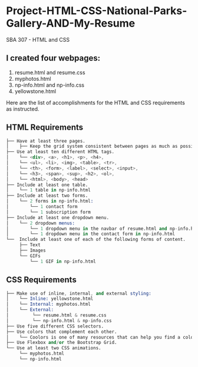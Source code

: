 # Project-HTML-CSS-National-Parks-Gallery-AND-My-Resume
SBA 307 - HTML and CSS

## I created <str>four</str> webpages:
1. resume.html and resume.css
2. myphotos.html
3. np-info.html and np-info.css
4. yellowstone.html

Here are the list of accomplishments for the HTML and CSS requirements as instructed.
## HTML Requirements
```s
├── Have at least three pages.
│    ├── Keep the grid system consistent between pages as much as possible.
├── Use at least ten different HTML tags.
│    └── <div>, <a>, <h1>, <p>, <h4>, 
│    └── <ul>, <li>, <img>, <table>, <tr>, 
│    └── <th>, <form>, <label>, <select>, <input>,
│    └── <h3>, <span>, <sup>, <h2>, <ol>, 
│    └── <html>, <body>, <head>
├── Include at least one table.
│    └── 1 table in np-info.html
├── Include at least two forms.
│    └── 2 forms in np-info.html: 
│        └── 1 contact form
│        └── 1 subscription form
├── Include at least one dropdown menu.
│    └── 2 dropdown menus: 
│        └── 1 dropdown menu in the navbar of resume.html and np-info.html
│        └── 1 dropdown menu in the contact form in np-info.html
└──  Include at least one of each of the following forms of content.
     ├── Text
     ├── Images
     └── GIFs
         └── 1 GIF in np-info.html
```

## CSS Requirements
```s
├── Make use of inline, internal, and external styling:
│    └── Inline: yellowstone.html
│    └── Internal: myphotos.html
│    └── External: 
│         └── resume.html & resume.css
│         └── np-info.html & np-info.css 
├── Use five different CSS selectors.
├── Use colors that complement each other.
│    └── Coolors is one of many resources that can help you find a color palette.
├── Use Flexbox and/or the Bootstrap Grid.
└── Use at least two CSS animations.
     └── myphotos.html
     └── np-info.html
```
